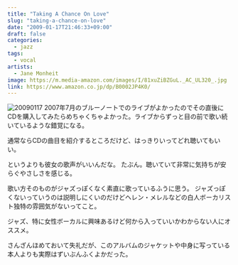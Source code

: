 ```yaml
---
title: "Taking A Chance On Love"
slug: "taking-a-chance-on-love"
date: "2009-01-17T21:46:33+09:00"
draft: false
categories:
  - jazz
tags: 
  - vocal
artists:
  - Jane Monheit
image: https://m.media-amazon.com/images/I/81xuZiBZGuL._AC_UL320_.jpg
link: https://www.amazon.co.jp/dp/B0002JP4K0/
---
```

![20090117](/wp-content/uploads/2009/01/20090117.jpg)
2007年7月のブルーノートでのライブがよかったのでその直後にCDを購入してみたらめちゃくちゃよかった。ライブからずっと目の前で歌い続いているような錯覚になる。 
<!--more-->
通常ならCDの曲目を紹介するところだけど、はっきりいってどれ聴いてもいい。

というよりも彼女の歌声がいいんだな。
たぶん。聴いていて非常に気持ちが安らぐやさしさを感じる。 

歌い方そのものがジャズっぽくなく素直に歌っているふうに思う。
ジャズっぽくないっていうのは説明しにくいのだけどヘレン・メレルなどの白人ボーカリスト独特の雰囲気がないってこと。 

ジャズ、特に女性ボーカルに興味あるけど何から入っていいかわからない人にオススメ。  

さんざんほめておいて失礼だが、このアルバムのジャケットや中身に写っている本人よりも実際はずいぶんふくよかだった。
